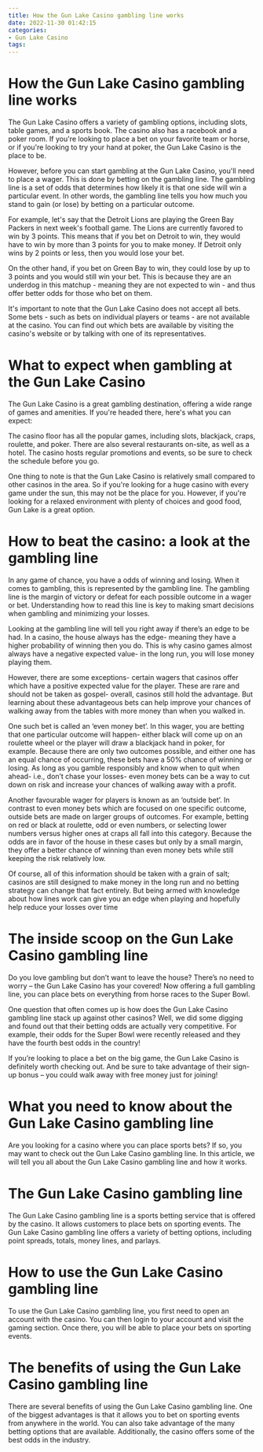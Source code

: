 ```yaml
---
title: How the Gun Lake Casino gambling line works 
date: 2022-11-30 01:42:15
categories:
- Gun Lake Casino
tags:
---
```



#  How the Gun Lake Casino gambling line works 

The Gun Lake Casino offers a variety of gambling options, including slots, table games, and a sports book. The casino also has a racebook and a poker room. If you're looking to place a bet on your favorite team or horse, or if you're looking to try your hand at poker, the Gun Lake Casino is the place to be.

However, before you can start gambling at the Gun Lake Casino, you'll need to place a wager. This is done by betting on the gambling line. The gambling line is a set of odds that determines how likely it is that one side will win a particular event. In other words, the gambling line tells you how much you stand to gain (or lose) by betting on a particular outcome.

For example, let's say that the Detroit Lions are playing the Green Bay Packers in next week's football game. The Lions are currently favored to win by 3 points. This means that if you bet on Detroit to win, they would have to win by more than 3 points for you to make money. If Detroit only wins by 2 points or less, then you would lose your bet.

On the other hand, if you bet on Green Bay to win, they could lose by up to 3 points and you would still win your bet. This is because they are an underdog in this matchup - meaning they are not expected to win - and thus offer better odds for those who bet on them.

It's important to note that the Gun Lake Casino does not accept all bets. Some bets - such as bets on individual players or teams - are not available at the casino. You can find out which bets are available by visiting the casino's website or by talking with one of its representatives.

#  What to expect when gambling at the Gun Lake Casino 

The Gun Lake Casino is a great gambling destination, offering a wide range of games and amenities. If you're headed there, here's what you can expect:

The casino floor has all the popular games, including slots, blackjack, craps, roulette, and poker. There are also several restaurants on-site, as well as a hotel. The casino hosts regular promotions and events, so be sure to check the schedule before you go.

One thing to note is that the Gun Lake Casino is relatively small compared to other casinos in the area. So if you're looking for a huge casino with every game under the sun, this may not be the place for you. However, if you're looking for a relaxed environment with plenty of choices and good food, Gun Lake is a great option.

#  How to beat the casino: a look at the gambling line 

In any game of chance, you have a odds of winning and losing. When it comes to gambling, this is represented by the gambling line. The gambling line is the margin of victory or defeat for each possible outcome in a wager or bet. Understanding how to read this line is key to making smart decisions when gambling and minimizing your losses. 

Looking at the gambling line will tell you right away if there’s an edge to be had. In a casino, the house always has the edge- meaning they have a higher probability of winning then you do. This is why casino games almost always have a negative expected value- in the long run, you will lose money playing them. 

However, there are some exceptions- certain wagers that casinos offer which have a positive expected value for the player. These are rare and should not be taken as gospel- overall, casinos still hold the advantage. But learning about these advantageous bets can help improve your chances of walking away from the tables with more money than when you walked in. 

One such bet is called an ‘even money bet’. In this wager, you are betting that one particular outcome will happen- either black will come up on an roulette wheel or the player will draw a blackjack hand in poker, for example. Because there are only two outcomes possible, and either one has an equal chance of occurring, these bets have a 50% chance of winning or losing. As long as you gamble responsibly and know when to quit when ahead- i.e., don’t chase your losses- even money bets can be a way to cut down on risk and increase your chances of walking away with a profit. 

Another favourable wager for players is known as an ‘outside bet’. In contrast to even money bets which are focused on one specific outcome, outside bets are made on larger groups of outcomes. For example, betting on red or black at roulette, odd or even numbers, or selecting lower numbers versus higher ones at craps all fall into this category. Because the odds are in favor of the house in these cases but only by a small margin, they offer a better chance of winning than even money bets while still keeping the risk relatively low. 

Of course, all of this information should be taken with a grain of salt; casinos are still designed to make money in the long run and no betting strategy can change that fact entirely. But being armed with knowledge about how lines work can give you an edge when playing and hopefully help reduce your losses over time

#  The inside scoop on the Gun Lake Casino gambling line 

Do you love gambling but don’t want to leave the house? There’s no need to worry – the Gun Lake Casino has your covered! Now offering a full gambling line, you can place bets on everything from horse races to the Super Bowl. 

One question that often comes up is how does the Gun Lake Casino gambling line stack up against other casinos? Well, we did some digging and found out that their betting odds are actually very competitive. For example, their odds for the Super Bowl were recently released and they have the fourth best odds in the country! 

If you’re looking to place a bet on the big game, the Gun Lake Casino is definitely worth checking out. And be sure to take advantage of their sign-up bonus – you could walk away with free money just for joining!

#  What you need to know about the Gun Lake Casino gambling line

Are you looking for a casino where you can place sports bets? If so, you may want to check out the Gun Lake Casino gambling line. In this article, we will tell you all about the Gun Lake Casino gambling line and how it works.

# The Gun Lake Casino gambling line

The Gun Lake Casino gambling line is a sports betting service that is offered by the casino. It allows customers to place bets on sporting events. The Gun Lake Casino gambling line offers a variety of betting options, including point spreads, totals, money lines, and parlays.

# How to use the Gun Lake Casino gambling line

To use the Gun Lake Casino gambling line, you first need to open an account with the casino. You can then login to your account and visit the gaming section. Once there, you will be able to place your bets on sporting events.

# The benefits of using the Gun Lake Casino gambling line

There are several benefits of using the Gun Lake Casino gambling line. One of the biggest advantages is that it allows you to bet on sporting events from anywhere in the world. You can also take advantage of the many betting options that are available. Additionally, the casino offers some of the best odds in the industry.